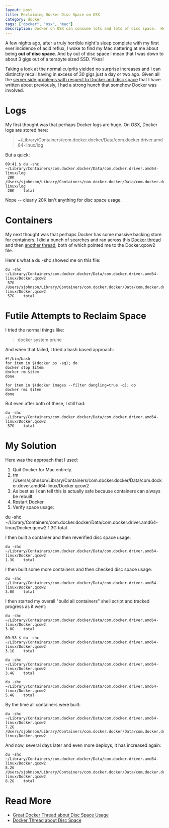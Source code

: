 ```yaml
---
layout: post
title: Reclaiming Docker Disc Space on OSX
category: docker
tags: ["docker", "osx", "mac"]
description: Docker on OSX can consume lots and lots of disc space.  Here's how to identify it and reclaim it safely.
---
```

A few nights ago, after a truly horrible night's sleep complete with my first ever incidence of acid reflux, I woke to find my Mac nattering at me about being **out of disc space**.  And by out of disc space I mean that I was down to about 3 gigs out of a terabyte sized SSD.  Yikes!

Taking a look at the normal culprits yielded no surprise increases and I can distinctly recall having in excess of 30 gigs just a day or two ago.  Given all the [server side problems with respect to Docker and disc space](http://fuzzyblog.io/blog/docker/2017/08/30/running-out-of-disc-space-with-docker.html) that I have written about previously, I had a strong hunch that somehow Docker was involved.

# Logs

My first thought was that perhaps Docker logs are huge.  On OSX, Docker logs are stored here:

> ~/Library/Containers/com.docker.docker/Data/com.docker.driver.amd64-linux/log

But a quick:

    09:41 $ du -shc ~/Library/Containers/com.docker.docker/Data/com.docker.driver.amd64-linux/log
     20K	/Users/sjohnson/Library/Containers/com.docker.docker/Data/com.docker.driver.amd64-linux/log
     20K	total
     
Nope -- clearly 20K isn't anything for disc space usage.

# Containers

My next thought was that perhaps Docker has some massive backing store for containers.  I did a bunch of searches and ran across this [Docker thread](https://forums.docker.com/t/consistently-out-of-disk-space-in-docker-beta/9438/67
) and then [another thread](https://forums.docker.com/t/consistently-out-of-disk-space-in-docker-beta/9438/36), both of which pointed me to the Docker.qcow2 file.  

Here's what a du -shc showed me on this file:

    du -shc     ~/Library/Containers/com.docker.docker/Data/com.docker.driver.amd64-linux/Docker.qcow2
     57G	/Users/sjohnson/Library/Containers/com.docker.docker/Data/com.docker.driver.amd64-linux/Docker.qcow2
     57G	total

# Futile Attempts to Reclaim Space

I tried the normal things like:

> docker system prune
 
And when that failed, I tried a bash based approach: 

    #!/bin/bash
    for item in $(docker ps -aq); do
    docker stop $item
    docker rm $item
    done

    for item in $(docker images --filter dangling=true -q); do
    docker rmi $item
    done

But even after both of these, I still had:
    
    du -shc     ~/Library/Containers/com.docker.docker/Data/com.docker.driver.amd64-linux/Docker.qcow2
     57G	total
    
# My Solution

Here was the approach that I used:

1. Quit Docker for Mac entirely.
2. rm /Users/sjohnson/Library/Containers/com.docker.docker/Data/com.docker.driver.amd64-linux/Docker.qcow2  
3. As best as I can tell this is actually safe because containers can always be rebuilt.
4. Restart Docker
5. Verify space usage:   

  du -shc     ~/Library/Containers/com.docker.docker/Data/com.docker.driver.amd64-linux/Docker.qcow2
  1.3G total

I then built a container and then reverified disc space usage.

    du -shc     ~/Library/Containers/com.docker.docker/Data/com.docker.driver.amd64-linux/Docker.qcow2
    1.3G	total

I then built some more containers and then checked disc space usage:

    du -shc     ~/Library/Containers/com.docker.docker/Data/com.docker.driver.amd64-linux/Docker.qcow2
    3.0G	total

I then started my overall "build all containers" shell script and tracked progress as it went:

    du -shc     ~/Library/Containers/com.docker.docker/Data/com.docker.driver.amd64-linux/Docker.qcow2
    3.0G	total

    09:58 $ du -shc     ~/Library/Containers/com.docker.docker/Data/com.docker.driver.amd64-linux/Docker.qcow2
    3.1G	total

    du -shc     ~/Library/Containers/com.docker.docker/Data/com.docker.driver.amd64-linux/Docker.qcow2
    3.4G    total

    du -shc     ~/Library/Containers/com.docker.docker/Data/com.docker.driver.amd64-linux/Docker.qcow2
    5.4G    total

By the time all containers were built:
 
    du -shc     ~/Library/Containers/com.docker.docker/Data/com.docker.driver.amd64-linux/Docker.qcow2
    7.2G    /Users/sjohnson/Library/Containers/com.docker.docker/Data/com.docker.driver.amd64-linux/Docker.qcow2

And now, several days later and even more deploys, it has increased again:

    du -shc     ~/Library/Containers/com.docker.docker/Data/com.docker.driver.amd64-linux/Docker.qcow2
    8.2G	/Users/sjohnson/Library/Containers/com.docker.docker/Data/com.docker.driver.amd64-linux/Docker.qcow2
    8.2G	total

# Read More
* [Great Docker Thread about Disc Space Usage](https://forums.docker.com/t/consistently-out-of-disk-space-in-docker-beta/9438/67)
* [Docker Thread about Disc Space](https://forums.docker.com/t/where-does-docker-keep-images-containers-so-i-can-better-track-my-disk-usage/8370)

